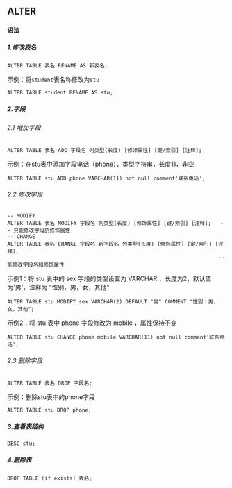## ALTER

#### 语法

##### 1.修改表名

```mysql
ALTER TABLE 表名 RENAME AS 新表名;
```

示例：将`student`表名称修改为`stu`

```mysql
ALTER TABLE student RENAME AS stu;
```

##### 2.字段

###### 2.1 增加字段

```mysql
ALTER TABLE 表名 ADD 字段名 列类型(长度) [修饰属性] [键/索引] [注释];
```

示例：在stu表中添加字段电话（phone），类型字符串，长度11，非空

```mysql
ALTER TABLE stu ADD phone VARCHAR(11) not null comment'联系电话';
```

###### 2.2 修改字段

```mysql
-- MODIFY
ALTER TABLE 表名 MODIFY 字段名 列类型(长度) [修饰属性] [键/索引] [注释]; 	-- 只能修改字段的修饰属性
-- CHANGE
ALTER TABLE 表名 CHANGE 字段名 新字段名 列类型(长度) [修饰属性] [键/索引] [注释]; 
																  	-- 能修改字段名和修饰属性
```

示例1：将 stu 表中的 sex 字段的类型设置为 VARCHAR ，长度为2，默认值为'男'，注释为 "性别，男，女，其他"

```mysql
ALTER TABLE stu MODIFY sex VARCHAR(2) DEFAULT "男" COMMENT "性别：男，女，其他";
```

示例2：将 stu 表中 phone 字段修改为 mobile ，属性保持不变

```mysql
ALTER TABLE stu CHANGE phone mobile VARCHAR(11) not null comment'联系电话';
```

###### 2.3 删除字段

```mysql
ALTER TABLE 表名 DROP 字段名;
```

示例：删除stu表中的phone字段

```mysql
ALTER TABLE stu DROP phone;
```

##### 3.查看表结构

```mysql
DESC stu;
```

##### 4.删除表

```mysql
DROP TABLE [if exists] 表名;
```

